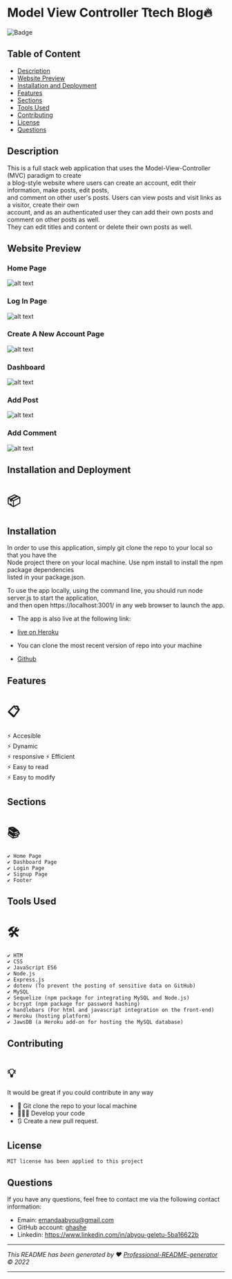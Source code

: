 # Model View Controller Ttech Blog🔥

![Badge](https://img.shields.io/badge/License-MIT-blue.svg)

## Table of Content

- [Description](#description)
- [Website Preview](#website-preview)
- [Installation and Deployment](#installation-and-deployment)
- [Features](#features)
- [Sections](#sections)
- [Tools Used](#tools-used)
- [Contributing](#contributing)
- [License](#license)
- [Questions](#questions)

## Description

This is a full stack web application that uses the Model-View-Controller (MVC) paradigm to create <br/>
a blog-style website where users can create an account, edit their information, make posts, edit posts, <br/>
and comment on other user's posts. Users can view posts and visit links as a visitor, create their own <br/>
account, and as an authenticated user they can add their own posts and comment on other posts as well. <br/>
They can edit titles and content or delete their own posts as well.

## Website Preview

### Home Page

![alt text](./assets/images/home-page.png)

### Log In Page

![alt text](./assets/images/login-page.png)

### Create A New Account Page

![alt text](./assets/images/signup-page.png)

### Dashboard

![alt text](./assets/images/dashboard.png)

### Add Post

![alt text](./assets/images/add-post-page.png)

### Add Comment

![alt text](./assets/images/add-comment-page.png)

## Installation and Deployment

# 📦

## Installation

In order to use this application, simply git clone the repo to your local so that you have the <br/>
Node project there on your local machine. Use npm install to install the npm package dependencies <br/>
listed in your package.json.

To use the app locally, using the command line, you should run node server.js to start the application, <br/>
and then open https://localhost:3001/ in any web browser to launch the app.

- The app is also live at the following link:
- [live on Heroku](https://aqueous-meadow-86713.herokuapp.com/)

- You can clone the most recent version of repo into your machine
- [Github](https://github.com/ghashe/model-view-controller-tech-blog)

## Features

# 📋

⚡️ Accesible  
⚡️ Dynamic  
⚡️ responsive
⚡️ Efficient  
⚡️ Easy to read  
⚡️ Easy to modify

## Sections

# 📚

    ✔️ Home Page
    ✔️ Dashboard Page
    ✔️ Login Page
    ✔️ Signup Page
    ✔️ Footer

## Tools Used

# 🛠️

    ✔️ HTM
    ✔️ CSS
    ✔️ JavaScript ES6
    ✔️ Node.js
    ✔️ Express.js
    ✔️ dotenv (To prevent the posting of sensitive data on GitHub)
    ✔️ MySQL
    ✔️ Sequelize (npm package for integrating MySQL and Node.js)
    ✔️ bcrypt (npm package for password hashing)
    ✔️ handlebars (For html and javascript integration on the front-end)
    ✔️ Heroku (hosting platform)
    ✔️ JawsDB (a Heroku add-on for hosting the MySQL database)

## Contributing

# 💡

It would be great if you could contribute in any way

- 👯 Git clone the repo to your local machine
- 🔨🔨🔨 Develop your code
- 🔃 Create a new pull request.

## License

    MIT license has been applied to this project

## Questions

If you have any questions, feel free to contact me via the following contact information:

- Emain: emandaabyou@gmail.com
- GitHub account: [ghashe](https://github.com/ghashe)
- Linkedin: https://www.linkedin.com/in/abyou-geletu-5ba16622b

---

_This README has been generated by ❤ [Professional-README-generator](https://github.com/ghashe/professional-README-generator) © 2022_

---
